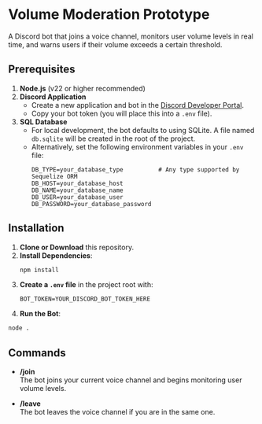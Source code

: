 # Volume Moderation Prototype

A Discord bot that joins a voice channel, monitors user volume levels in real time, and warns users if their volume exceeds a certain threshold.

## Prerequisites

1. **Node.js** (v22 or higher recommended)  
2. **Discord Application**  
   - Create a new application and bot in the [Discord Developer Portal](https://discord.com/developers/applications).  
   - Copy your bot token (you will place this into a `.env` file).
3. **SQL Database**
   - For local development, the bot defaults to using SQLite. A file named `db.sqlite` will be created in the root of the project.
   - Alternatively, set the following environment variables in your `.env` file:
     ```env
     DB_TYPE=your_database_type          # Any type supported by Sequelize ORM
     DB_HOST=your_database_host
     DB_NAME=your_database_name
     DB_USER=your_database_user
     DB_PASSWORD=your_database_password
     ```

## Installation

1. **Clone or Download** this repository.  
2. **Install Dependencies**:  
   ```bash
   npm install
   ```
3. **Create a `.env` file** in the project root with:
   ```env
   BOT_TOKEN=YOUR_DISCORD_BOT_TOKEN_HERE
   ```
4. **Run the Bot**:
  ```bash
  node .
  ```
## Commands

  - **/join**  
    The bot joins your current voice channel and begins monitoring user volume levels.
  
  - **/leave**  
    The bot leaves the voice channel if you are in the same one.
